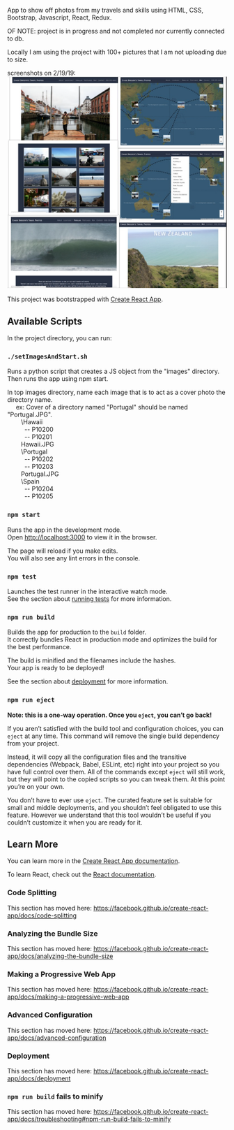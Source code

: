 App to show off photos from my travels and skills using HTML, CSS, Bootstrap, Javascript, React, Redux.

OF NOTE: project is in progress and not completed nor currently connected to db.

Locally I am using the project with 100+ pictures that I am not uploading due to size.

screenshots on 2/19/19:
![Alt text](/app-screenshots.png?raw=true "Various screenshots")

This project was bootstrapped with [Create React App](https://github.com/facebook/create-react-app).

## Available Scripts

In the project directory, you can run:

### `./setImagesAndStart.sh`

Runs a python script that creates a JS object from the "images" directory.<br>
Then runs the app using npm start.

In top images directory, name each image that is to act as a cover photo the directory name.<br>
&nbsp;&nbsp;&nbsp;&nbsp; ex: Cover of a directory named "Portugal" should be named "Portugal.JPG". <br>
&nbsp;&nbsp;&nbsp;&nbsp;&nbsp;&nbsp;&nbsp;&nbsp;\Hawaii<br>
&nbsp;&nbsp;&nbsp;&nbsp;&nbsp;&nbsp;&nbsp;&nbsp;&nbsp;&nbsp;-- P10200<br>
&nbsp;&nbsp;&nbsp;&nbsp;&nbsp;&nbsp;&nbsp;&nbsp;&nbsp;&nbsp;-- P10201<br>
&nbsp;&nbsp;&nbsp;&nbsp;&nbsp;&nbsp;&nbsp;&nbsp;Hawaii.JPG<br>
&nbsp;&nbsp;&nbsp;&nbsp;&nbsp;&nbsp;&nbsp;&nbsp;\Portugal<br>
&nbsp;&nbsp;&nbsp;&nbsp;&nbsp;&nbsp;&nbsp;&nbsp;&nbsp;&nbsp;-- P10202<br>
&nbsp;&nbsp;&nbsp;&nbsp;&nbsp;&nbsp;&nbsp;&nbsp;&nbsp;&nbsp;-- P10203<br>
&nbsp;&nbsp;&nbsp;&nbsp;&nbsp;&nbsp;&nbsp;&nbsp;Portugal.JPG<br>
&nbsp;&nbsp;&nbsp;&nbsp;&nbsp;&nbsp;&nbsp;&nbsp;\Spain<br>
&nbsp;&nbsp;&nbsp;&nbsp;&nbsp;&nbsp;&nbsp;&nbsp;&nbsp;&nbsp;-- P10204<br>
&nbsp;&nbsp;&nbsp;&nbsp;&nbsp;&nbsp;&nbsp;&nbsp;&nbsp;&nbsp;-- P10205<br>


### `npm start`

Runs the app in the development mode.<br>
Open [http://localhost:3000](http://localhost:3000) to view it in the browser.

The page will reload if you make edits.<br>
You will also see any lint errors in the console.

### `npm test`

Launches the test runner in the interactive watch mode.<br>
See the section about [running tests](https://facebook.github.io/create-react-app/docs/running-tests) for more information.

### `npm run build`

Builds the app for production to the `build` folder.<br>
It correctly bundles React in production mode and optimizes the build for the best performance.

The build is minified and the filenames include the hashes.<br>
Your app is ready to be deployed!

See the section about [deployment](https://facebook.github.io/create-react-app/docs/deployment) for more information.

### `npm run eject`

**Note: this is a one-way operation. Once you `eject`, you can’t go back!**

If you aren’t satisfied with the build tool and configuration choices, you can `eject` at any time. This command will remove the single build dependency from your project.

Instead, it will copy all the configuration files and the transitive dependencies (Webpack, Babel, ESLint, etc) right into your project so you have full control over them. All of the commands except `eject` will still work, but they will point to the copied scripts so you can tweak them. At this point you’re on your own.

You don’t have to ever use `eject`. The curated feature set is suitable for small and middle deployments, and you shouldn’t feel obligated to use this feature. However we understand that this tool wouldn’t be useful if you couldn’t customize it when you are ready for it.

## Learn More

You can learn more in the [Create React App documentation](https://facebook.github.io/create-react-app/docs/getting-started).

To learn React, check out the [React documentation](https://reactjs.org/).

### Code Splitting

This section has moved here: https://facebook.github.io/create-react-app/docs/code-splitting

### Analyzing the Bundle Size

This section has moved here: https://facebook.github.io/create-react-app/docs/analyzing-the-bundle-size

### Making a Progressive Web App

This section has moved here: https://facebook.github.io/create-react-app/docs/making-a-progressive-web-app

### Advanced Configuration

This section has moved here: https://facebook.github.io/create-react-app/docs/advanced-configuration

### Deployment

This section has moved here: https://facebook.github.io/create-react-app/docs/deployment

### `npm run build` fails to minify

This section has moved here: https://facebook.github.io/create-react-app/docs/troubleshooting#npm-run-build-fails-to-minify
